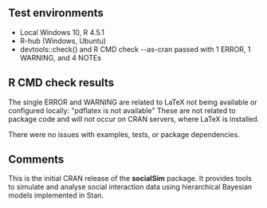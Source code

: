 ## Test environments
* Local Windows 10, R 4.5.1
* R-hub (Windows, Ubuntu)
* devtools::check() and R CMD check --as-cran passed with 1 ERROR, 1 WARNING, and 4 NOTEs

## R CMD check results
The single ERROR and WARNING are related to LaTeX not being available or configured locally:
"pdflatex is not available"
These are not related to package code and will not occur on CRAN servers, where LaTeX is installed.

There were no issues with examples, tests, or package dependencies.

## Comments
This is the initial CRAN release of the **socialSim** package.
It provides tools to simulate and analyse social interaction data using hierarchical Bayesian models implemented in Stan.
